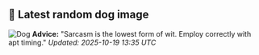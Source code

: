 ## 🐶 Latest random dog image
![Dog](https://images.dog.ceo/breeds/spitz-indian/Indian_Spitz.jpg)
**Advice:** "Sarcasm is the lowest form of wit. Employ correctly with apt timing."
*Updated: 2025-10-19 13:35 UTC*

